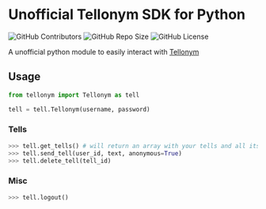 # Unofficial Tellonym SDK for Python
![GitHub Contributors](https://img.shields.io/github/contributors/logxn/tellonym-python.svg)
![GitHub Repo Size](https://img.shields.io/github/repo-size/logxn/tellonym-python.svg)
![GitHub License](https://img.shields.io/github/license/logxn/tellonym-python.svg)

A unofficial python module to easily interact with [Tellonym](https://tellonym.me)

## Usage
```python
from tellonym import Tellonym as tell

tell = tell.Tellonym(username, password)
```

### Tells
```python
>>> tell.get_tells() # will return an array with your tells and all its information
>>> tell.send_tell(user_id, text, anonymous=True)
>>> tell.delete_tell(tell_id)
```

### Misc
```python
>>> tell.logout()
```
